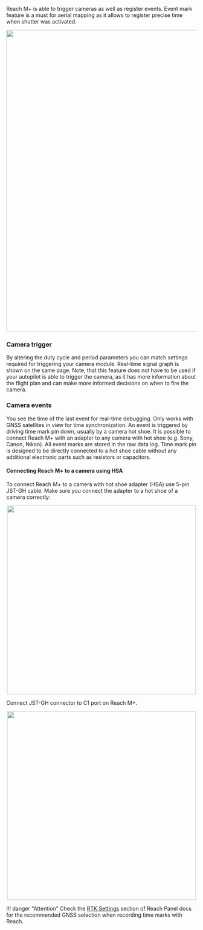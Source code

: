 Reach M+ is able to trigger cameras as well as register events. Event mark feature is a must for aerial mapping as it allows to register precise time when shutter was activated.

<p style="text-align:center" ><img src="../img/reachm-plus/camera-control/camera-control-settings.png" style="width: 800px;" /></p>

### Camera trigger
By altering the duty cycle and period parameters you can match settings required for triggering your camera module. Real-time signal graph is shown on the same page. Note, that this feature does not have to be used if your autopilot is able to trigger the camera, as it has more information about the flight plan and can make more informed decisions on when to fire the camera. 

### Camera events
You see the time of the last event for real-time debugging. Only works with GNSS satellites in view for time synchronization. An event is triggered by driving time mark pin down, usually by a camera hot shoe. It is possible to connect Reach M+ with an adapter to any camera with hot shoe (e.g. Sony, Canon, Nikon). All event marks are stored in the raw data log. Time mark pin is designed to be directly connected to a hot shoe cable without any additional electronic parts such as resistors or capacitors.

#### Connecting Reach M+ to a camera using HSA

To connect Reach M+ to a camera with hot shoe adapter (HSA) use 5-pin JST-GH cable. Make sure you connect the adapter to a hot shoe of a camera correctly:

<p style="text-align:center" ><img src="../img/reachm-plus/camera-control/emlid-hotshoe.jpg" style="width: 500px;" /></p>

Connect JST-GH connector to С1 port on Reach M+.

<p style="text-align:center" ><img src="../img/reachm-plus/camera-control/s1port-connection.jpg" style="width: 500px;" /></p>


!!! danger "Attention"
    Check the [RTK Settings](../../reachview/rtk-settings/#gnss-selection-for-time-marks-logging) section of Reach Panel docs for the recommended GNSS selection when recording time marks with Reach.
